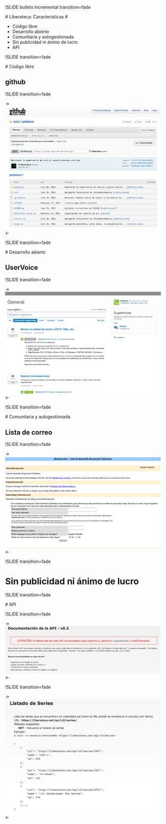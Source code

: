 !SLIDE bullets incremental transition=fade

# Liberateca: Características #

* Código libre
* Desarrollo abierto
* Comunitaria y autogestionada
* Sin publicidad ni ánimo de lucro
* API

!SLIDE  transition=fade

# Código libre

## github

!SLIDE  transition=fade

-> [ ![github](screen_github.png) ](https://github.com/alabs/petateca) <-

!SLIDE transition=fade

# Desarrollo abierto

## UserVoice

!SLIDE  transition=fade

-> [ ![GitHub](screen_uservoice.png) ](http://liberateca.uservoice.com/) <-

!SLIDE transition=fade

# Comunitaria y autogestionada

## Lista de correo

!SLIDE transition=fade

-> [ ![Lista de Correo](screen_mailman.png) ](https://listas.alabs.es/mailman/listinfo/liberateca-dev) <- 

!SLIDE transition=fade

# Sin publicidad ni ánimo de lucro

!SLIDE transition=fade

# API

!SLIDE transition=fade

-> [ ![API](screen_api01.png) ](https://liberateca.net/api/) <-

!SLIDE  transition=fade

-> [ ![API](screen_api02.png) ](https://liberateca.net/api/) <-

